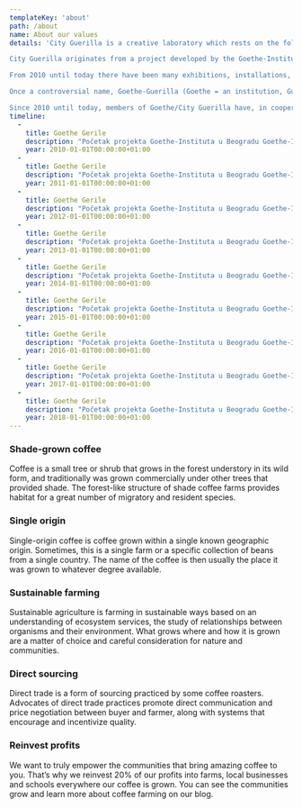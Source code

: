 ```yaml
---
templateKey: 'about'
path: /about
name: About our values
details: 'City Guerilla is a creative laboratory which rests on the following principles: self-organized youth, their creative association, peer education and alternative education, exchanging a wide range of skills, knowledge and ideas. These young people have different educational backgrounds, interests, talents, abilities, life experience and attitudes. The synergy of these versatile factors forms specific creative spaces for applying various ideas in the fields of art and social activism with an aim to inspire young people to take an active part in shaping their own urban environment and strengthen civil society.

City Guerilla originates from a project developed by the Goethe-Institut entitled Goethe-Guerilla, which started in 2010 with the aim to connect with young people. During seven years of the project (both as Goethe and City Guerilla), more than 150 young people from Belgrade and the region have been given an opportunity to realize their ideas and gain experience in self-organization process by implementing projects on the topic they have chosen themselves: the Right to the City – improving our own urban environment.

From 2010 until today there have been many exhibitions, installations, workshops (in collaboration with local and international artists), debates, lectures, concerts, participative and environmental public space interventions, research projects, regional and international events and workshops, including two international meetings supported by the European Union program entitled “Youth in Action”. Within the framework of the international project of the Goethe-Institut "ACTOPOLIS. The Art of Action", City Guerilla was one of the 14 participants of the Belgrade edition of Actopolis called "Formally Informal" curated by Mirjana Boba Stojadinović.

Once a controversial name, Goethe-Guerilla (Goethe = an institution, Guerilla = freedom of action), which strongly depicts the singularity of this symbiosis during the organic process of self-organization of a group of young people on their way to independence under the roof of a cultural institution, has in the meantime, among young people, become a synonym for team work, creativity, open access, exchange of knowledge and ideas in the fields of art and social activism both on local and international levels. Since 2012 members of Goethe-Guerilla have been focused on the run-down neighborhood of Savamala. They have been monitoring, investigating and documenting its dramatic architectural transformation and have either taken an active part in it or opposed it through their projects and actions. In March 2013 the Goethe-Insititut officially launches the project "Urban Incubator: Belgrade" in Savamala. Soon after, Goethe-Guerilla joines other local and international projects from the previous generations (2010-2014), decides to become independent founding an association named City Guerilla, which continues its activities supported the Goethe-Institut, now as a partner.

Since 2010 until today, members of Goethe/City Guerilla have, in cooperation with the Goethe-Institut, realized more than 200 small and large scale projects and actions in Serbia and abroad, thus establishing a wide cooperation network with similar initiatives in the country and the region. '
timeline:
  -
    title: Goethe Gerile
    description: "Početak projekta Goethe-Instituta u Beogradu Goethe-Institut, Inicijatori: Juta Gerig, direktorka i Zorica Milisavljević, koordinator specijalnih projekata (mentor Gerila projekta od 2010. do 2016.)"
    year: 2010-01-01T00:00:00+01:00
  -
    title: Goethe Gerile
    description: "Početak projekta Goethe-Instituta u Beogradu Goethe-Institut, Inicijatori: Juta Gerig, direktorka i Zorica Milisavljević, koordinator specijalnih projekata (mentor Gerila projekta od 2010. do 2016.)"
    year: 2011-01-01T00:00:00+01:00
  -
    title: Goethe Gerile
    description: "Početak projekta Goethe-Instituta u Beogradu Goethe-Institut, Inicijatori: Juta Gerig, direktorka i Zorica Milisavljević, koordinator specijalnih projekata (mentor Gerila projekta od 2010. do 2016.)"
    year: 2012-01-01T00:00:00+01:00
  -
    title: Goethe Gerile
    description: "Početak projekta Goethe-Instituta u Beogradu Goethe-Institut, Inicijatori: Juta Gerig, direktorka i Zorica Milisavljević, koordinator specijalnih projekata (mentor Gerila projekta od 2010. do 2016.)"
    year: 2013-01-01T00:00:00+01:00
  -
    title: Goethe Gerile
    description: "Početak projekta Goethe-Instituta u Beogradu Goethe-Institut, Inicijatori: Juta Gerig, direktorka i Zorica Milisavljević, koordinator specijalnih projekata (mentor Gerila projekta od 2010. do 2016.)"
    year: 2014-01-01T00:00:00+01:00
  -
    title: Goethe Gerile
    description: "Početak projekta Goethe-Instituta u Beogradu Goethe-Institut, Inicijatori: Juta Gerig, direktorka i Zorica Milisavljević, koordinator specijalnih projekata (mentor Gerila projekta od 2010. do 2016.)"
    year: 2015-01-01T00:00:00+01:00
  -
    title: Goethe Gerile
    description: "Početak projekta Goethe-Instituta u Beogradu Goethe-Institut, Inicijatori: Juta Gerig, direktorka i Zorica Milisavljević, koordinator specijalnih projekata (mentor Gerila projekta od 2010. do 2016.)"
    year: 2016-01-01T00:00:00+01:00
  -
    title: Goethe Gerile
    description: "Početak projekta Goethe-Instituta u Beogradu Goethe-Institut, Inicijatori: Juta Gerig, direktorka i Zorica Milisavljević, koordinator specijalnih projekata (mentor Gerila projekta od 2010. do 2016.)"
    year: 2017-01-01T00:00:00+01:00
  -
    title: Goethe Gerile
    description: "Početak projekta Goethe-Instituta u Beogradu Goethe-Institut, Inicijatori: Juta Gerig, direktorka i Zorica Milisavljević, koordinator specijalnih projekata (mentor Gerila projekta od 2010. do 2016.)"
    year: 2018-01-01T00:00:00+01:00
---
```

### Shade-grown coffee
Coffee is a small tree or shrub that grows in the forest understory in its wild form, and traditionally was grown commercially under other trees that provided shade. The forest-like structure of shade coffee farms provides habitat for a great number of migratory and resident species.

### Single origin
Single-origin coffee is coffee grown within a single known geographic origin. Sometimes, this is a single farm or a specific collection of beans from a single country. The name of the coffee is then usually the place it was grown to whatever degree available.

### Sustainable farming
Sustainable agriculture is farming in sustainable ways based on an understanding of ecosystem services, the study of relationships between organisms and their environment. What grows where and how it is grown are a matter of choice and careful consideration for nature and communities.

### Direct sourcing
Direct trade is a form of sourcing practiced by some coffee roasters. Advocates of direct trade practices promote direct communication and price negotiation between buyer and farmer, along with systems that encourage and incentivize quality.

### Reinvest profits
We want to truly empower the communities that bring amazing coffee to you. That’s why we reinvest 20% of our profits into farms, local businesses and schools everywhere our coffee is grown. You can see the communities grow and learn more about coffee farming on our blog.
